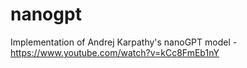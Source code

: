 # nanogpt
Implementation of Andrej Karpathy's nanoGPT model - https://www.youtube.com/watch?v=kCc8FmEb1nY 
